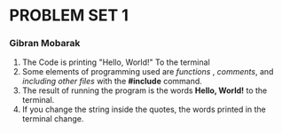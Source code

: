 # PROBLEM SET 1 
### Gibran Mobarak
1. The Code is printing "Hello, World!" To the terminal 
2. Some elements of programming used are _functions_ , _comments_, and _including other files_ with the **#include** command.
3. The result of running the program is the words **Hello, World!** to the terminal.
4. If you change the string inside the quotes, the words printed in the terminal change. 